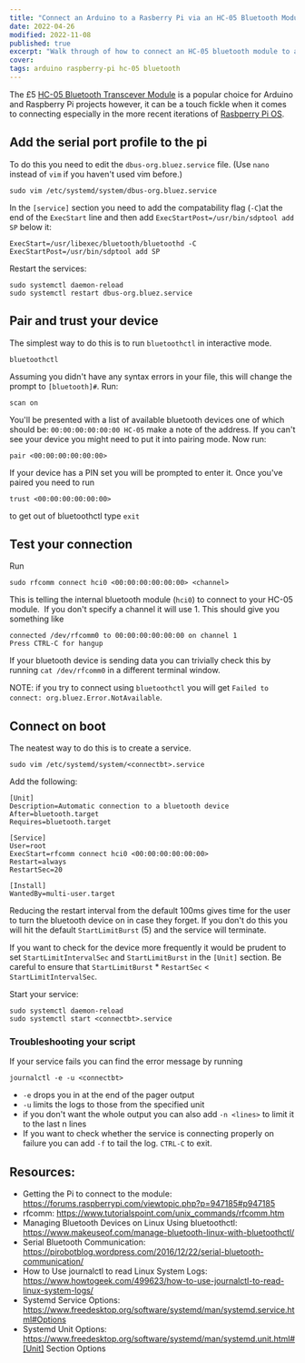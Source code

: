 ```yaml
---
title: "Connect an Arduino to a Rasberry Pi via an HC-05 Bluetooth Module"
date: 2022-04-26
modified: 2022-11-08
published: true
excerpt: "Walk through of how to connect an HC-05 bluetooth module to a Raspbery Pi and setting up a service to automatically connect the device on startup and disconnect."
cover:
tags: arduino raspberry-pi hc-05 bluetooth
---
```


The £5 [HC-05 Bluetooth Transcever Module](https://thepihut.com/products/hc-05-bluetooth-module) is a popular choice for Arduino and Raspberry Pi projects however, it can be a touch fickle when it comes to connecting especially in the more recent iterations of [Rasbperry Pi OS](https://www.raspberrypi.com/software/).

## Add the serial port profile to the pi

To do this you need to edit the `dbus-org.bluez.service` file. (Use `nano` instead of `vim` if you haven't used vim before.)

```shell
sudo vim /etc/systemd/system/dbus-org.bluez.service
```

In the `[service]` section you need to add the compatability flag (`-C`)at the end of the `ExecStart` line and then add `ExecStartPost=/usr/bin/sdptool add SP` below it:

```shell
ExecStart=/usr/libexec/bluetooth/bluetoothd -C
ExecStartPost=/usr/bin/sdptool add SP
```

Restart the services:

```shell
sudo systemctl daemon-reload
sudo systemctl restart dbus-org.bluez.service
```

## Pair and trust your device

The simplest way to do this is to run `bluetoothctl` in interactive mode.

```shell
bluetoothctl
```

Assuming you didn't have any syntax errors in your file, this will change the prompt to `[bluetooth]#`. Run:

```shell
scan on
```

You'll be presented with a list of available bluetooth devices one of which should be: `00:00:00:00:00:00 HC-05` make a note of the address. If you can't see your device you might need to put it into pairing mode. Now run:

```shell
pair <00:00:00:00:00:00>
```

If your device has a PIN set you will be prompted to enter it. Once you've paired you need to run

```shell
trust <00:00:00:00:00:00>
```

to get out of bluetoothctl type `exit`

## Test your connection

Run

```shell
sudo rfcomm connect hci0 <00:00:00:00:00:00> <channel>
```

This is telling the internal bluetooth module (`hci0`) to connect to your HC-05 module.  If you don't specify a channel it will use 1. This should give you something like

```shell
connected /dev/rfcomm0 to 00:00:00:00:00:00 on channel 1
Press CTRL-C for hangup
```

If your bluetooth device is sending data you can trivially check this by running `cat /dev/rfcomm0` in a different terminal window.

NOTE: if you try to connect using `bluetoothctl` you will get `Failed to connect: org.bluez.Error.NotAvailable`.

## Connect on boot

The neatest way to do this is to create a service.

```shell
sudo vim /etc/systemd/system/<connectbt>.service
```

Add the following:

```shell
[Unit]
Description=Automatic connection to a bluetooth device
After=bluetooth.target
Requires=bluetooth.target

[Service]
User=root
ExecStart=rfcomm connect hci0 <00:00:00:00:00:00>
Restart=always
RestartSec=20

[Install]
WantedBy=multi-user.target
```

Reducing the restart interval from the default 100ms gives time for the user to turn the bluetooth device on in case they forget. If you don't do this you will hit the default `StartLimitBurst` (5) and the service will terminate.

If you want to check for the device more frequently it would be prudent to set `StartLimitIntervalSec` and `StartLimitBurst` in the `[Unit]` section. Be careful to ensure that `StartLimitBurst` * `RestartSec` < `StartLimitIntervalSec`.

Start your service:

```shell
sudo systemctl daemon-reload
sudo systemctl start <connectbt>.service
```

### Troubleshooting your script

If your service fails you can find the error message by running

```shell
journalctl -e -u <connectbt>
```

- `-e` drops you in at the end of the pager output
- `-u` limits the logs to those from the specified unit
- if you don't want the whole output you can also add `-n <lines>` to limit it to the last n lines
- If you want to check whether the service is connecting properly on failure you can add `-f` to tail the log. `CTRL-C` to exit.


## Resources:

- Getting the Pi to connect to the module: <a href="https://forums.raspberrypi.com/viewtopic.php?p=947185#p947185">https://forums.raspberrypi.com/viewtopic.php?p=947185#p947185</a>
- rfcomm: <a href="https://www.tutorialspoint.com/unix_commands/rfcomm.htm">https://www.tutorialspoint.com/unix_commands/rfcomm.htm</a>
- Managing Bluetooth Devices on Linux Using bluetoothctl: <a href="https://www.makeuseof.com/manage-bluetooth-linux-with-bluetoothctl/">https://www.makeuseof.com/manage-bluetooth-linux-with-bluetoothctl/</a>
- Serial Bluetooth Communication: <a href="https://pirobotblog.wordpress.com/2016/12/22/serial-bluetooth-communication/">https://pirobotblog.wordpress.com/2016/12/22/serial-bluetooth-communication/</a>
- How to Use journalctl to read Linux System Logs: <a href="https://www.howtogeek.com/499623/how-to-use-journalctl-to-read-linux-system-logs/">https://www.howtogeek.com/499623/how-to-use-journalctl-to-read-linux-system-logs/</a>
- Systemd Service Options: <a href="https://www.freedesktop.org/software/systemd/man/systemd.service.html#Options">https://www.freedesktop.org/software/systemd/man/systemd.service.html#Options</a>
- Systemd Unit Options: <a href="https://www.freedesktop.org/software/systemd/man/systemd.unit.html#%5BUnit%5D%20Section%20Options">https://www.freedesktop.org/software/systemd/man/systemd.unit.html#[Unit] Section Options</a>


